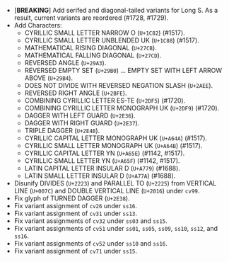 * \[**BREAKING**\] Add serifed and diagonal-tailed variants for Long S. As a result, current variants are reordered (#1728, #1729).
* Add Characters:
  - CYRILLIC SMALL LETTER NARROW O (`U+1C82`) (#1517).
  - CYRILLIC SMALL LETTER UNBLENDED UK (`U+1C88`) (#1517).
  - MATHEMATICAL RISING DIAGONAL (`U+27CB`).
  - MATHEMATICAL FALLING DIAGONAL (`U+27CD`).
  - REVERSED ANGLE (`U+29A3`).
  - REVERSED EMPTY SET (`U+29B0`) ... EMPTY SET WITH LEFT ARROW ABOVE (`U+29B4`).
  - DOES NOT DIVIDE WITH REVERSED NEGATION SLASH (`U+2AEE`).
  - REVERSED RIGHT ANGLE (`U+2BFE`).
  - COMBINING CYRILLIC LETTER ES-TE (`U+2DF5`) (#1720).
  - COMBINING CYRILLIC LETTER MONOGRAPH UK (`U+2DF9`) (#1720).
  - DAGGER WITH LEFT GUARD (`U+2E36`).
  - DAGGER WITH RIGHT GUARD (`U+2E37`).
  - TRIPLE DAGGER (`U+2E4B`).
  - CYRILLIC CAPITAL LETTER MONOGRAPH UK (`U+A64A`) (#1517).
  - CYRILLIC SMALL LETTER MONOGRAPH UK (`U+A64B`) (#1517).
  - CYRILLIC CAPITAL LETTER YN (`U+A65E`) (#1142, #1517).
  - CYRILLIC SMALL LETTER YN (`U+A65F`) (#1142, #1517).
  - LATIN CAPITAL LETTER INSULAR D (`U+A779`) (#1688).
  - LATIN SMALL LETTER INSULAR D (`U+A77A`) (#1688).
* Disunify DIVIDES (`U+2223`) and PARALLEL TO (`U+2225`) from VERTICAL LINE (`U+007C`) and DOUBLE VERTICAL LINE (`U+2016`) under `cv99`.
* Fix glyph of TURNED DAGGER (`U+2E38`).
* Fix variant assignment of `cv26` under `ss16`.
* Fix variant assignment of `cv31` under `ss13`.
* Fix variant assignments of `cv32` under `ss03` and `ss15`.
* Fix variant assignments of `cv51` under `ss01`, `ss05`, `ss09`, `ss10`, `ss12`, and `ss16`.
* Fix variant assignments of `cv52` under `ss10` and `ss16`.
* Fix variant assignment of `cv71` under `ss15`.
